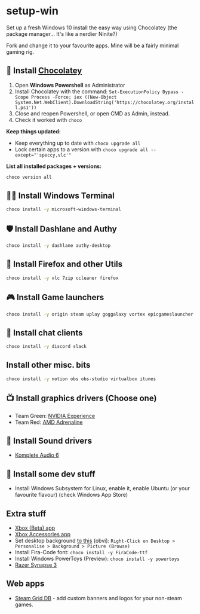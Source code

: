 # setup-win
Set up a fresh Windows 10 install the easy way using Chocolatey (the package manager... It's like a nerdier Ninite?)

Fork and change it to your favourite apps. Mine will be a fairly minimal gaming rig.

## 🍫 Install [Chocolatey](https://chocolatey.org/install)

1. Open **Windows Powershell** as Administrator
2. Install Chocolatey with the command: `Set-ExecutionPolicy Bypass -Scope Process -Force; iex ((New-Object System.Net.WebClient).DownloadString('https://chocolatey.org/install.ps1'))`
3. Close and reopen Powershell, or open CMD as Admin, instead.
4. Check it worked with `choco`

**Keep things updated:**

- Keep everything up to date with `choco upgrade all`
- Lock certain apps to a version with `choco upgrade all --except="'speccy,vlc'"` 

**List all installed packages + versions:**

```bash
choco version all
```

## 👩‍💻 Install Windows Terminal

```bash
choco install -y microsoft-windows-terminal 
```

## 🛡 Install Dashlane and Authy

```bash
choco install -y dashlane authy-desktop
```

## 🦊 Install Firefox and other Utils

```bash
choco install -y vlc 7zip ccleaner firefox
````

## 🎮 Install Game launchers

```bash
choco install -y origin steam uplay goggalaxy vortex epicgameslauncher
```

## 🦜 Install chat clients

```bash
choco install -y discord slack
```

## Install other misc. bits

```bash
choco install -y notion obs obs-studio virtualbox itunes
```

## 📺 Install graphics drivers (Choose one)

- Team Green: [NVIDIA Experience](https://www.nvidia.com/Download/index.aspx)
- Team Red: [AMD Adrenaline](https://www.amd.com/en/support)

## 🎼 Install Sound drivers

- [Komplete Audio 6](https://www.native-instruments.com/en/support/downloads/drivers-other-files/#kompleteaudio6)

## 🐧 Install some dev stuff

- Install Windows Subsystem for Linux, enable it, enable Ubuntu (or your favourite flavour) (check Windows App Store)

## Extra stuff

- [Xbox (Beta) app](https://www.microsoft.com/en-au/p/xbox-beta/9mv0b5hzvk9z)
- [Xbox Accessories app](https://www.microsoft.com/en-au/p/xbox-accessories/9nblggh30xj3)
- Set desktop background [to this](https://uhdwallpapers.org/wallpaper/fallout-76_79856/2560x1440/) (obvi): `Right-Click on Desktop > Personalise > Background > Picture (Browse)`
- Install Fira-Code font: `choco install -y FiraCode-ttf`
- Install Windows PowerToys (Preview): `choco install -y powertoys`
- [Razer Synapse 3](https://www.razer.com/synapse-3)

## Web apps

- [Steam Grid DB](https://www.steamgriddb.com) - add custom banners and logos for your non-steam games.
